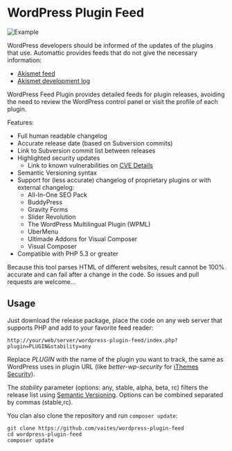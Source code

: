 WordPress Plugin Feed
=====================

![Example](https://raw.githubusercontent.com/vaites/wordpress-plugin-feed/master/example.png)

WordPress developers should be informed of the updates of the plugins that use. Automattic provides feeds that do not give the necessary information:

* [Akismet feed](https://wordpress.org/plugins/rss/topic/akismet)
* [Akismet development log](https://plugins.trac.wordpress.org/log/akismet?limit=100&mode=stop_on_copy&format=rss)

WordPress Feed Plugin provides detailed feeds for plugin releases, avoiding the need to review the WordPress control panel or visit the profile of each plugin.

Features:
* Full human readable changelog 
* Accurate release date (based on Subversion commits)
* Link to Subversion commit list between releases
* Highlighted security updates
  * Link to known vulnerabilities on [CVE Details](http://www.cvedetails.com)
* Semantic Versioning syntax
* Support for (less accurate) changelog of proprietary plugins or with external changelog:
  * All-In-One SEO Pack
  * BuddyPress
  * Gravity Forms
  * Slider Revolution
  * The WordPress Multilingual Plugin (WPML)
  * UberMenu
  * Ultimade Addons for Visual Composer
  * Visual Composer
* Compatible with PHP 5.3 or greater

Because this tool parses HTML of different websites, result cannot be 100% accurate and can fail after a change in the code. So issues and pull requests are welcome...

Usage
-----

Just download the release package, place the code on any web server that supports PHP and add to your favorite feed reader:

    http://your/web/server/wordpress-plugin-feed/index.php?plugin=PLUGIN&stability=any

Replace *PLUGIN* with the name of the plugin you want to track, the same as WordPress uses in plugin URL (like *better-wp-security* for [iThemes Security](https://wordpress.org/plugins/better-wp-security)).

The *stability* parameter (options: any, stable, alpha, beta, rc) filters the release list using [Semantic Versioning](http://semver.org/). Options can be combined separated by commas (stable,rc).

You clan also clone the repository and run `composer update`:

    git clone https://github.com/vaites/wordpress-plugin-feed
    cd wordpress-plugin-feed
    composer update
